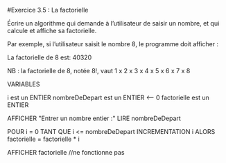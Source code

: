 #Exercice 3.5 : La factorielle

Écrire un algorithme qui demande à l’utilisateur de saisir un nombre, et qui calcule et affiche sa factorielle.

Par exemple, si l’utilisateur saisit le nombre 8, le programme doit afficher :

La factorielle de 8 est: 40320

NB : la factorielle de 8, notée 8!, vaut 1 x 2 x 3 x 4 x 5 x 6 x 7 x 8

VARIABLES

i est un ENTIER
nombreDeDepart est un ENTIER <-- 0
factorielle est un ENTIER

AFFICHER "Entrer un nombre entier :"
LIRE nombreDeDepart

POUR i = 0 TANT QUE i <= nombreDeDepart INCREMENTATION i
ALORS
factorielle = factorielle * i

AFFICHER factorielle
//ne fonctionne pas 